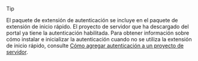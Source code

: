 
> [!TIP]
> El paquete de extensión de autenticación se incluye en el paquete de extensión de inicio rápido. El proyecto de servidor que ha descargado del portal ya tiene la autenticación habilitada. Para obtener información sobre cómo instalar e inicializar la autenticación cuando no se utiliza la extensión de inicio rápido, consulte [Cómo agregar autenticación a un proyecto de servidor](../articles/app-service-mobile/app-service-mobile-dotnet-backend-how-to-use-server-sdk.md#how-to-add-authentication-to-a-server-project).
> 
> 

<!---HONumber=Oct15_HO3-->